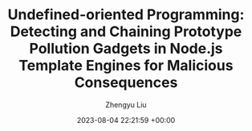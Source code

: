 ---
layout: post
title:  "Undefined-oriented Programming: Detecting and Chaining Prototype Pollution
Gadgets in Node.js Template Engines for Malicious Consequences"
date:   2023-08-04 22:21:59 +00:00
categories: research
author: "Zhengyu Liu"
authors: "<strong>Zhengyu Liu</strong>, Kecheng An, and Yinzhi Cao"
venue: "IEEE Symposium on Security and Privacy (S&P Oakland), 2024"
pdf: "/assets/UoPF.pdf"
poster: "https://docs.google.com/presentation/d/1S8xR4Ykt5MuUWZZDheeJFwiOafXRGY40WyCBCqtnzvo/edit?usp=sharing"
code: "https://github.com/jackfromeast/UoPGadget"
slides: "https://docs.google.com/presentation/d/1IYKHFAsv7jnjrsy0rERred9JRm4pThIfo2zIe28iIoQ/edit?usp=sharing"
features: "Nominee of <a href=https://portswigger.net/research/top-10-web-hacking-techniques-of-2024-nominations-open#:~:text=Undefined>Top 10 Web Hacking Techniques of 2024</a> by PortSwigger"
---
